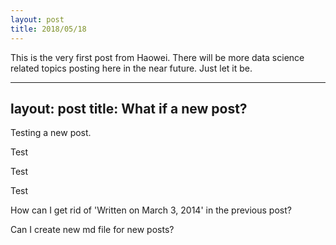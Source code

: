 ```yaml
---
layout: post
title: 2018/05/18
---
```


This is the very first post from Haowei. There will be more data science related topics posting here in the near future. Just let it be.

---
layout: post
title: What if a new post?
---

Testing a new post.

Test

Test

Test

How can I get rid of 'Written on March 3, 2014' in the previous post?

Can I create new md file for new posts?
